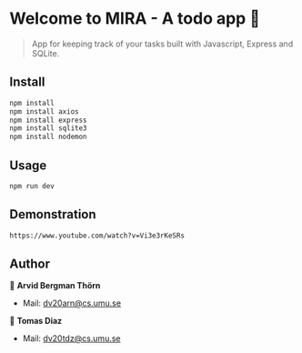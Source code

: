 # Welcome to MIRA - A todo app 👋

> App for keeping track of your tasks built with Javascript, Express and SQLite.

## Install

```sh
npm install
npm install axios
npm install express
npm install sqlite3
npm install nodemon
```

## Usage

```sh
npm run dev
```

## Demonstration

```sh
https://www.youtube.com/watch?v=Vi3e3rKeSRs
```

## Author

👤 **Arvid Bergman Thörn**
* Mail: dv20arn@cs.umu.se

👤 **Tomas Diaz**
* Mail: dv20tdz@cs.umu.se